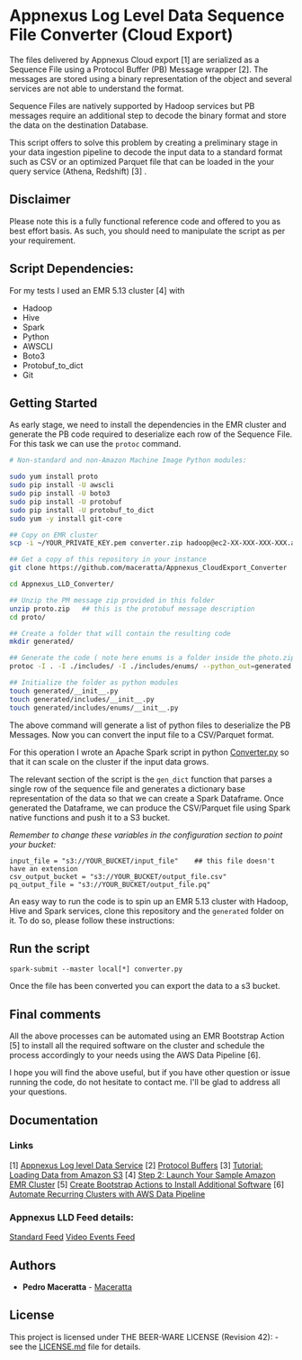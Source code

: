 # Appnexus Log Level Data Sequence File Converter (Cloud Export)


The files delivered by Appnexus Cloud export [1] are serialized as a Sequence File using a Protocol Buffer (PB) Message wrapper [2]. The messages are stored using a binary representation of the object and several services are not able to understand the format.

Sequence Files are natively supported by Hadoop services but PB messages require an additional step to decode the binary format and store the data on the destination Database.

This script offers to solve this problem by creating a preliminary stage in your data ingestion pipeline to decode the input data to a standard format such as CSV or an optimized Parquet file that can be loaded in the your query service (Athena, Redshift) [3] .

## Disclaimer

Please note this is a fully functional reference code and offered to you as best effort basis. As such, you should need to manipulate the script as per your requirement.


## Script Dependencies:

For my tests I used an EMR 5.13 cluster [4] with
- Hadoop
- Hive
- Spark
- Python
- AWSCLI
- Boto3
- Protobuf_to_dict
- Git


## Getting Started

As early stage, we need to install the dependencies in the EMR cluster and generate the PB code required to deserialize each row of the Sequence File. For this task we can use the `protoc` command.


```bash
# Non-standard and non-Amazon Machine Image Python modules:

sudo yum install proto
sudo pip install -U awscli
sudo pip install -U boto3
sudo pip install -U protobuf
sudo pip install -U protobuf_to_dict
sudo yum -y install git-core

## Copy on EMR cluster
scp -i ~/YOUR_PRIVATE_KEY.pem converter.zip hadoop@ec2-XX-XXX-XXX-XXX.ap-southeast-2.compute.amazonaws.com:/home/hadoop/

## Get a copy of this repository in your instance
git clone https://github.com/maceratta/Appnexus_CloudExport_Converter

cd Appnexus_LLD_Converter/

## Unzip the PM message zip provided in this folder
unzip proto.zip   ## this is the protobuf message description
cd proto/

## Create a folder that will contain the resulting code
mkdir generated/

## Generate the code ( note here enums is a folder inside the photo.zip)
protoc -I . -I ./includes/ -I ./includes/enums/ --python_out=generated ./standard_feed.proto ./includes/segment_key_value.proto ./includes/enums/playback_method_enum.proto ./includes/enums/video_context_enum.proto ./includes/enums/view_non_measurable_reason_enum.proto ./includes/enums/view_result_type_enum.proto

## Initialize the folder as python modules
touch generated/__init__.py
touch generated/includes/__init__.py  
touch generated/includes/enums/__init__.py
```

The above command will generate a list of python files to deserialize the PB Messages. Now you can convert the input file to a CSV/Parquet format.

For this operation I wrote an Apache Spark script in python [Converter.py](converter.py) so that it can scale on the cluster if the input data grows.

The relevant section of the script is the `gen_dict` function that parses a single row of the sequence file and generates a dictionary base representation of the data so that we can create a Spark Dataframe. Once generated the Dataframe, we can produce the CSV/Parquet file using Spark native functions and push it to a S3 bucket.



_Remember to change these variables in the configuration section to point your bucket:_

	input_file = "s3://YOUR_BUCKET/input_file"    ## this file doesn't have an extension
	csv_output_bucket = "s3://YOUR_BUCKET/output_file.csv"
	pq_output_file = "s3://YOUR_BUCKET/output_file.pq"


An easy way to run the code is to spin up an EMR 5.13 cluster with Hadoop, Hive and Spark services, clone this repository and the `generated` folder on it. To do so, please follow these instructions:


## Run the script

```spark
spark-submit --master local[*] converter.py
```

Once the file has been converted you can export the data to a s3 bucket.


## Final comments
All the above processes can be automated using an EMR Bootstrap Action [5] to install all the required software on the cluster and schedule the process accordingly to your needs using the AWS Data Pipeline [6].

I hope you will find the above useful, but if you have other question or issue running the code, do not hesitate to contact me. I'll be glad to address all your questions.



## Documentation

### Links
[1] [Appnexus Log level Data Service](https://wiki.appnexus.com/display/api/Log-Level+Data+Service)
[2] [Protocol Buffers](https://developers.google.com/protocol-buffers/)
[3] [Tutorial: Loading Data from Amazon S3](https://docs.aws.amazon.com/redshift/latest/dg/tutorial-loading-data.html)
[4] [Step 2: Launch Your Sample Amazon EMR Cluster](https://docs.aws.amazon.com/emr/latest/ManagementGuide/emr-gs-launch-sample-cluster.html#emr-gs-launch-quick-cluster)
[5] [Create Bootstrap Actions to Install Additional Software](https://docs.aws.amazon.com/emr/latest/ManagementGuide/emr-plan-bootstrap.html)
[6] [Automate Recurring Clusters with AWS Data Pipeline](https://docs.aws.amazon.com/emr/latest/ManagementGuide/emr-manage-recurring.html)

### Appnexus LLD Feed details:


[Standard Feed](https://wiki.appnexus.com/display/api/Standard+Feed)
[Video Events Feed](https://wiki.appnexus.com/display/api/Video+Events+Feed)


## Authors

* **Pedro Maceratta** - [Maceratta](https://linkedin.com/in/maceratta/)


## License

This project is licensed under THE BEER-WARE LICENSE (Revision 42): - see the [LICENSE.md](https://github.com/maceratta/Appnexus_CloudExport_Converter/blob/master/LICENSE) file for details.
